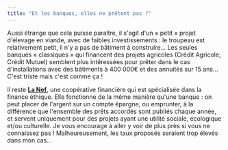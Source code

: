 ```yaml
---
title: "Et les banques, elles ne prêtent pas ?"
---
```


Aussi étrange que cela puisse paraître, il s'agit d'un « petit » projet
d'élevage en viande, avec de faibles investissements : le troupeau est
relativement petit, il n'y a pas de bâtiment à construire… Les seules banques
« classiques » qui financent des projets agricoles (Crédit Agricole, Crédit
Mutuel) semblent plus intéressées pour prêter dans le cas d'installations avec
des bâtiments à 400 000€ et des annuités sur 15 ans… C'est triste mais c'est
comme ça !

Il reste [**La Nef**](https://www.lanef.com), une coopérative financière qui
est spécialisée dans la finance éthique. Elle fonctionne de la même manière
qu'une banque : on peut placer de l'argent sur un compte épargne, ou emprunter,
à la différence que l'ensemble des prêts accordés sont publiés chaque année, et
servent uniquement pour des projets ayant une utilité sociale, écologique et/ou
culturelle. Je vous encourage à aller y voir de plus près si vous ne connaissez
pas ! Malheureusement, les taux proposés seraient trop élevés dans mon cas…

